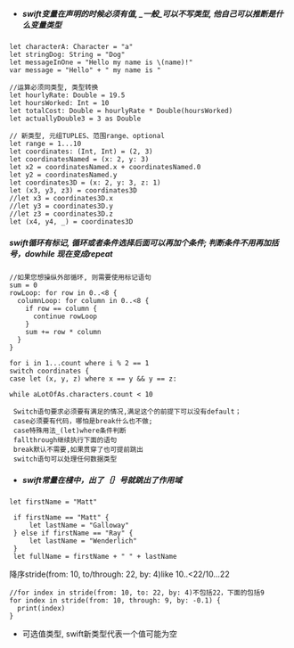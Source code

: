 * ##### swift变量在声明的时候必须有值, _**一般**_可以不写类型, 他自己可以推断是什么变量类型

```
let characterA: Character = "a"
let stringDog: String = "Dog"
let messageInOne = "Hello my name is \(name)!"
var message = "Hello" + " my name is "

//运算必须同类型, 类型转换
let hourlyRate: Double = 19.5
let hoursWorked: Int = 10
let totalCost: Double = hourlyRate * Double(hoursWorked)
let actuallyDouble3 = 3 as Double

// 新类型, 元组TUPLES、范围range、optional
let range = 1...10
let coordinates: (Int, Int) = (2, 3)
let coordinatesNamed = (x: 2, y: 3)
let x2 = coordinatesNamed.x + coordinatesNamed.0
let y2 = coordinatesNamed.y
let coordinates3D = (x: 2, y: 3, z: 1)
let (x3, y3, z3) = coordinates3D
//let x3 = coordinates3D.x
//let y3 = coordinates3D.y
//let z3 = coordinates3D.z
let (x4, y4, _) = coordinates3D
```

##### _**swift循环有标记, 循环或者条件选择后面可以再加个条件; 判断条件不用再加括号，dowhile 现在变成repeat**_

```
//如果您想操纵外部循环, 则需要使用标记语句
sum = 0
rowLoop: for row in 0..<8 {
  columnLoop: for column in 0..<8 {
    if row == column {
      continue rowLoop
    }
    sum += row * column
  }
}
```

```
for i in 1...count where i % 2 == 1
switch coordinates {
case let (x, y, z) where x == y && y == z:
```

```
while aLotOfAs.characters.count < 10
```

```
 Switch语句要求必须要有满足的情况,满足这个的前提下可以没有default；
 case必须要有代码，哪怕是break什么也不做;
 case特殊用法_(let)where条件判断
 fallthrough继续执行下面的语句
 break默认不需要,如果贯穿了也可提前跳出
 switch语句可以处理任何数据类型
```

* ##### _**swift常量在棧中，出了｛｝号就跳出了作用域**_

```
let firstName = "Matt"

 if firstName == "Matt" {
     let lastName = "Galloway"
 } else if firstName == "Ray" {
     let lastName = "Wenderlich"
 }
 let fullName = firstName + " " + lastName
```

降序stride\(from: 10, to/through: 22, by: 4\)like 10..&lt;22/10...22

```
//for index in stride(from: 10, to: 22, by: 4)不包括22，下面的包括9
for index in stride(from: 10, through: 9, by: -0.1) {
  print(index)
}
```

* 可选值类型, swift新类型代表一个值可能为空



